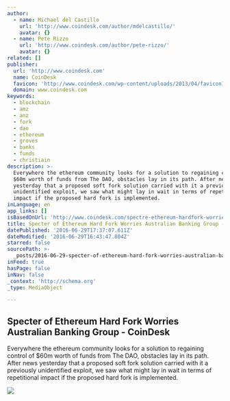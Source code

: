 ```yaml
---
author:
  - name: Michael del Castillo
    url: 'http://www.coindesk.com/author/mdelcastillo/'
    avatar: {}
  - name: Pete Rizzo
    url: 'http://www.coindesk.com/author/pete-rizzo/'
    avatar: {}
related: []
publisher:
  url: 'http://www.coindesk.com'
  name: CoinDesk
  favicon: 'http://www.coindesk.com/wp-content/uploads/2013/04/favicon1.ico?b6542b'
  domain: www.coindesk.com
keywords:
  - blockchain
  - amz
  - anz
  - fork
  - dao
  - ethereum
  - groves
  - banks
  - funds
  - christiain
description: >-
  Everywhere the ethereum community looks for a solution to regaining control of
  $60m worth of funds from The DAO, obstacles lay in its path. After news
  yesterday that a proposed soft fork solution carried with it a previously
  unidentified exploit, we saw what might lay in wait in terms of repetitional
  impact if the proposed hard fork is implemented.
inLanguage: en
app_links: []
isBasedOnUrl: 'http://www.coindesk.com/spectre-ethereum-hardfork-worries-anz-banking-group/'
title: Specter of Ethereum Hard Fork Worries Australian Banking Group - CoinDesk
datePublished: '2016-06-29T17:37:07.611Z'
dateModified: '2016-06-29T16:43:47.804Z'
starred: false
sourcePath: >-
  _posts/2016-06-29-specter-of-ethereum-hard-fork-worries-australian-banking-gro.md
inFeed: true
hasPage: false
inNav: false
_context: 'http://schema.org'
_type: MediaObject

---
```

<article style=""><h1>Specter of Ethereum Hard Fork Worries Australian Banking Group - CoinDesk</h1><p>Everywhere the ethereum community looks for a solution to regaining control of $60m worth of funds from The DAO, obstacles lay in its path. After news yesterday that a proposed soft fork solution carried with it a previously unidentified exploit, we saw what might lay in wait in terms of repetitional impact if the proposed hard fork is implemented.</p><img src="http://media.coindesk.com/2016/06/anz-group-press-image.jpg" /></article>